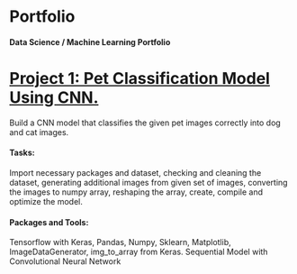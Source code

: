 # Portfolio
#### Data Science / Machine Learning Portfolio


# [Project 1: Pet Classification Model Using CNN.](Deep_learning_pet_classification_project.ipynb)

   Build a CNN model that classifies the given pet images correctly into dog and 
cat images.

#### Tasks: 
   Import necessary packages and dataset, checking and cleaning the dataset, generating additional images from given set of images, converting the images to numpy array, reshaping 
the array, create, compile and optimize the model. 

#### Packages and Tools:
   Tensorflow with Keras, Pandas, Numpy, Sklearn, Matplotlib, ImageDataGenerator, img_to_array from Keras. Sequential Model with Convolutional Neural Network
